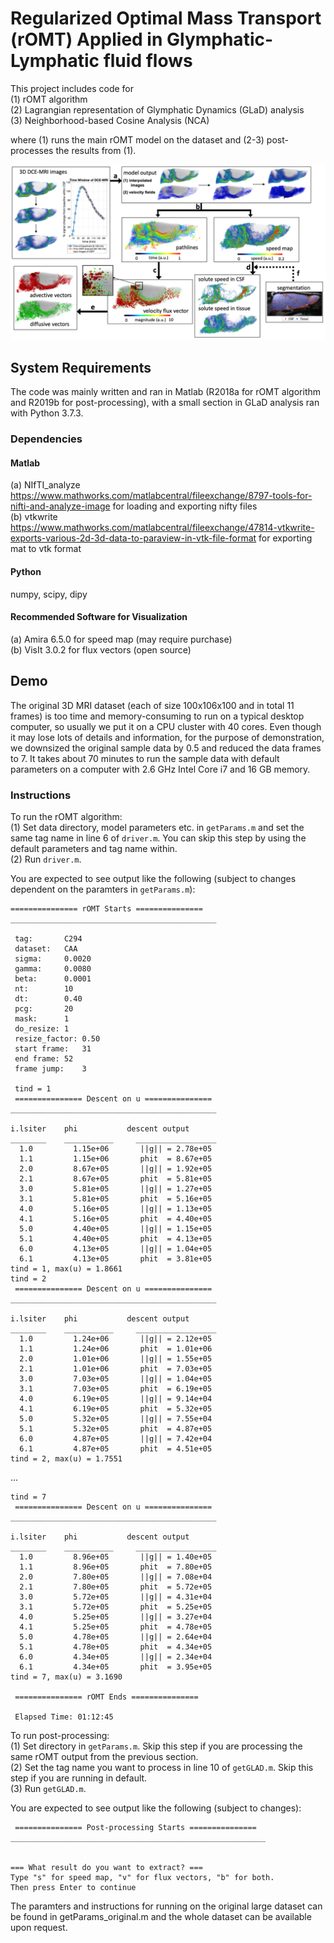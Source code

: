 # Regularized Optimal Mass Transport (rOMT) Applied in Glymphatic-Lymphatic fluid flows 
This project includes code for <br />
(1) rOMT algorithm <br />
(2) Lagrangian representation of Glymphatic Dynamics (GLaD) analysis <br />
(3) Neighborhood-based Cosine Analysis (NCA) <br />

where (1) runs the main rOMT model on the dataset and (2-3) post-processes the results from (1).

![pipeline](pipeline.png)

## System Requirements
The code was mainly written and ran in Matlab (R2018a for rOMT algorithm and R2019b for post-processing), with a small section in GLaD analysis ran with Python 3.7.3. 

### Dependencies
#### Matlab
(a) NIfTI_analyze https://www.mathworks.com/matlabcentral/fileexchange/8797-tools-for-nifti-and-analyze-image for loading and exporting nifty files <br />
(b) vtkwrite https://www.mathworks.com/matlabcentral/fileexchange/47814-vtkwrite-exports-various-2d-3d-data-to-paraview-in-vtk-file-format for exporting mat to vtk format <br />
#### Python
numpy, scipy, dipy
#### Recommended Software for Visualization
(a) Amira 6.5.0 for speed map (may require purchase)<br />
(b) VisIt 3.0.2 for flux vectors (open source)<br />

## Demo
The original 3D MRI dataset (each of size 100x106x100 and in total 11 frames) is too time and memory-consuming to run on a typical desktop computer, so usually we put it on a CPU cluster with 40 cores. Even though it may lose lots of details and information, for the purpose of demonstration, we downsized the original sample data by 0.5 and reduced the data frames to 7. It takes about 70 minutes to run the sample data with default parameters on a computer with 2.6 GHz Intel Core i7 and 16 GB memory. <br />

### Instructions

To run the rOMT algorithm:<br />
(1) Set data directory, model parameters etc. in ```getParams.m``` and set the same tag name in line 6 of ```driver.m```. You can skip this step by using the default parameters and tag name within.<br />
(2) Run ```driver.m```.<br />

You are expected to see output like the following (subject to changes dependent on the paramters in ```getParams.m```):<br />
```
=============== rOMT Starts ===============
______________________________________________

 tag:		C294
 dataset:	CAA
 sigma:		0.0020
 gamma:		0.0080
 beta:		0.0001
 nt:		10
 dt:		0.40
 pcg:		20
 mask:		1
 do_resize:	1
 resize_factor:	0.50
 start frame:	31
 end frame:	52
 frame jump:	3
 
 tind = 1
 =============== Descent on u ===============
______________________________________________

i.lsiter	phi    	      descent output
________    ___________     __________________
  1.0	      1.15e+06 	     ||g|| = 2.78e+05       
  1.1	      1.15e+06 	     phit  = 8.67e+05        
  2.0	      8.67e+05 	     ||g|| = 1.92e+05       
  2.1	      8.67e+05 	     phit  = 5.81e+05        
  3.0	      5.81e+05 	     ||g|| = 1.27e+05       
  3.1	      5.81e+05 	     phit  = 5.16e+05        
  4.0	      5.16e+05 	     ||g|| = 1.13e+05       
  4.1	      5.16e+05 	     phit  = 4.40e+05        
  5.0	      4.40e+05 	     ||g|| = 1.15e+05       
  5.1	      4.40e+05 	     phit  = 4.13e+05        
  6.0	      4.13e+05 	     ||g|| = 1.04e+05       
  6.1	      4.13e+05 	     phit  = 3.81e+05        
tind = 1, max(u) = 1.8661
tind = 2
 =============== Descent on u ===============
______________________________________________

i.lsiter	phi    	      descent output
________    ___________     __________________
  1.0	      1.24e+06 	     ||g|| = 2.12e+05       
  1.1	      1.24e+06 	     phit  = 1.01e+06        
  2.0	      1.01e+06 	     ||g|| = 1.55e+05       
  2.1	      1.01e+06 	     phit  = 7.03e+05        
  3.0	      7.03e+05 	     ||g|| = 1.04e+05        
  3.1	      7.03e+05 	     phit  = 6.19e+05        
  4.0	      6.19e+05 	     ||g|| = 9.14e+04       
  4.1	      6.19e+05 	     phit  = 5.32e+05        
  5.0	      5.32e+05 	     ||g|| = 7.55e+04       
  5.1	      5.32e+05 	     phit  = 4.87e+05        
  6.0	      4.87e+05 	     ||g|| = 7.42e+04       
  6.1	      4.87e+05 	     phit  = 4.51e+05        
tind = 2, max(u) = 1.7551     
```
...
```
tind = 7
 =============== Descent on u ===============
______________________________________________

i.lsiter	phi    	      descent output
________    ___________     __________________
  1.0	      8.96e+05 	     ||g|| = 1.40e+05       
  1.1	      8.96e+05 	     phit  = 7.80e+05        
  2.0	      7.80e+05 	     ||g|| = 7.08e+04       
  2.1	      7.80e+05 	     phit  = 5.72e+05        
  3.0	      5.72e+05 	     ||g|| = 4.31e+04 
  3.1	      5.72e+05 	     phit  = 5.25e+05        
  4.0	      5.25e+05 	     ||g|| = 3.27e+04       
  4.1	      5.25e+05 	     phit  = 4.78e+05        
  5.0	      4.78e+05 	     ||g|| = 2.64e+04       
  5.1	      4.78e+05 	     phit  = 4.34e+05        
  6.0	      4.34e+05 	     ||g|| = 2.34e+04   
  6.1	      4.34e+05 	     phit  = 3.95e+05        
tind = 7, max(u) = 3.1690

 =============== rOMT Ends ===============

 Elapsed Time: 01:12:45  
```

To run post-processing:<br />
(1) Set directory in ```getParams.m```. Skip this step if you are processing the same rOMT output from the previous section.<br />
(2) Set the tag name you want to process in line 10 of ```getGLAD.m```. Skip this step if you are running in default.<br />
(3) Run ```getGLAD.m```.<br />

You are expected to see output like the following (subject to changes):<br />
```
 =============== Post-processing Starts ===============
_________________________________________________________


=== What result do you want to extract? === 
Type "s" for speed map, "v" for flux vectors, "b" for both. 
Then press Enter to continue
```


The paramters and instructions for running on the original large dataset can be found in getParams_original.m and the whole dataset can be available upon request.

